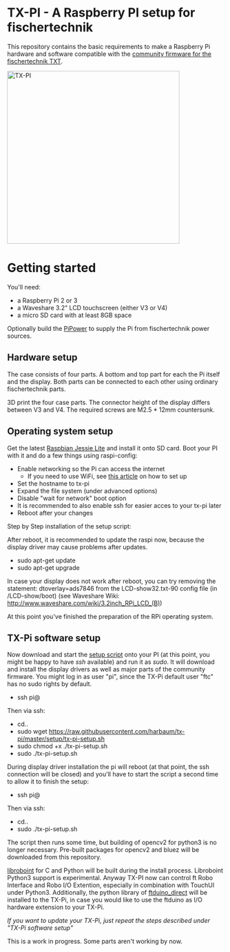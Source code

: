 # TX-PI - A Raspberry PI setup for fischertechnik

This repository contains the basic requirements to make a Raspberry Pi
hardware and software compatible with the [community firmware
for the fischertechnik TXT](http://cfw.ftcommunity.de/).

<img src="https://raw.githubusercontent.com/harbaum/tx-pi/master/images/display32_1.jpg" alt="TX-PI" width="400" style="width: 400px;"/>

# Getting started

You'll need:

  - a Raspberry Pi 2 or 3
  - a Waveshare 3.2" LCD touchscreen (either V3 or V4)
  - a micro SD card with at least 8GB space

Optionally build the [PiPower](https://github.com/harbaum/tx-pi/tree/master/pipower) to supply the Pi from fischertechnik power sources.

## Hardware setup

The case consists of four parts. A bottom and top part for each the
Pi itself and the display. Both parts can be connected to each other
using ordinary fischertechnik parts.

3D print the four case parts. The connector height of the display
differs between V3 and V4. The required screws are M2.5 * 12mm
countersunk.

## Operating system setup

Get the latest [Raspbian Jessie Lite](http://downloads.raspberrypi.org/raspbian_lite/images/raspbian_lite-2017-07-05/) and install it onto SD card. Boot your PI with it and do a few things using raspi-config:

  - Enable networking so the Pi can access the internet
    - If you need to use WiFi, see [this article](https://thepihut.com/blogs/raspberry-pi-tutorials/83502916-how-to-setup-wifi-on-raspbian-jessie-lite) on how to set up
  - Set the hostname to tx-pi
  - Expand the file system (under advanced options)
  - Disable "wait for network" boot option
  - It is recommended to also enable ssh for easier acces to your tx-pi later
  - Reboot after your changes
    
Step by Step installation of the setup script:
 
  After reboot, it is recommended to update the raspi now, because the display driver may cause problems after updates.
  - sudo apt-get update
  - sudo apt-get upgrade
  
  In case your display does not work after reboot, you can try removing the statement: dtoverlay=ads7846 from the LCD-show32.txt-90 config file (in /LCD-show/boot) (see Waveshare Wiki: http://www.waveshare.com/wiki/3.2inch_RPi_LCD_(B))
  
  At this point you've finished the preparation of the RPi operating system.

## TX-Pi software setup
  
  Now download and start the [setup script](https://raw.githubusercontent.com/harbaum/tx-pi/master/setup/tx-pi-setup.sh) onto your PI (at this point, you might be happy to have *ssh* available) and run it as *sudo*. It will download and install the display drivers as well as major parts of the community firmware.
  You might log in as user "pi", since the TX-Pi default user "ftc" has no sudo rights by default.
  
  - ssh pi@<ip address of the TX-Pi>
  
  Then via ssh:  
  - cd..
  - sudo wget https://raw.githubusercontent.com/harbaum/tx-pi/master/setup/tx-pi-setup.sh
  - sudo chmod +x ./tx-pi-setup.sh
  - sudo ./tx-pi-setup.sh

During display driver installation the pi will reboot (at that point, the ssh connection will be closed) and you'll have to start
the script a second time to allow it to finish the setup:

  - ssh pi@<ip address of the TX-Pi>
  
  Then via ssh:  
  - cd..
  - sudo ./tx-pi-setup.sh

The script then runs some time, but building of opencv2 for python3 is no longer necessary. Pre-built packages for opencv2 and bluez will be downloaded from this repository.

[libroboint](https://defiant.homedns.org/~erik/ft/libft/) for C and Python will be built during the install process. Libroboint Python3 support is experimental. Anyway TX-PI now can control ft Robo Interface and Robo I/O Extention, especially in combination with TouchUI under Python3.
Additionally, the python library of [ftduino_direct](https://github.com/PeterDHabermehl/ftduino_direct) will be installed to the TX-Pi, in case you would like to use the ftduino as I/O hardware extension to your TX-Pi.

*If you want to update your TX-Pi, just repeat the steps described under "TX-Pi software setup"*

This is a work in progress. Some parts aren't working by now.
